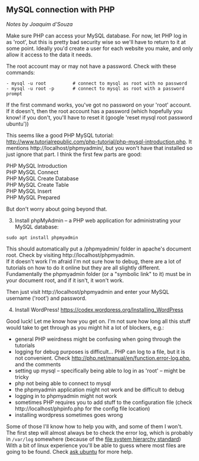 ## MySQL connection with PHP
*Notes by Joaquim d'Souza*   

Make sure PHP can access your MySQL database. For now, let PHP log in as 'root', but this is pretty bad security wise so we'll have to return to it at some point. Ideally you'd create a user for each website you make, and only allow it access to the data it needs.  

The root account may or may not have a password. Check with these commands:  
```
- mysql -u root          # connect to mysql as root with no password  
- mysql -u root -p       # connect to mysql as root with a password prompt  
```
If the first command works, you've got no password on your 'root' account. If it doesn't, then the root account has a password (which hopefully you know! if you don't, you'll have to reset it (google 'reset mysql root password ubuntu'))  

This seems like a good PHP MySQL tutorial: http://www.tutorialrepublic.com/php-tutorial/php-mysql-introduction.php. It mentions http://localhost/phpmyadmin/, but you won't have that installed so just ignore that part. I think the first few parts are good:  

PHP MySQL Introduction  
PHP MySQL Connect  
PHP MySQL Create Database  
PHP MySQL Create Table  
PHP MySQL Insert  
PHP MySQL Prepared  

But don't worry about going beyond that.  

3) Install phpMyAdmin – a PHP web application for administrating your MySQL database:  

`sudo apt install phpmyadmin`  

This should automatically put a /phpmyadmin/ folder in apache's document root. Check by visiting http://localhost/phpmyadmin.  
If it doesn't work I'm afraid I'm not sure how to debug, there are a lot of tutorials on how to do it online but they are all slightly different. Fundamentally the phpmyadmin folder (or a "symbolic link" to it) must be in your document root, and if it isn't, it won't work.  

Then just visit http://localhost/phpmyadmin and enter your MySQL username ('root') and password.  

4) Install WordPress! https://codex.wordpress.org/Installing_WordPress

Good luck! Let me know how you get on. I'm not sure how long all this stuff would take to get through as you might hit a lot of blockers, e.g.:

- general PHP weirdness might be confusing when going through the tutorials
- logging for debug purposes is difficult... PHP can log to a file, but it is not convenient. Check http://php.net/manual/en/function.error-log.php, and the comments
- setting up mysql – specifically being able to log in as 'root' – might be tricky
- php not being able to connect to mysql
- the phpmyadmin application might not work and be difficult to debug
- logging in to phpmyadmin might not work
- sometimes PHP requires you to add stuff to the configuration file (check http://localhost/phpinfo.php for the config file location)
- installing wordpress sometimes goes wrong

Some of those I'll know how to help you with, and some of them I won't. The first step will almost always be to check the error log, which is probably in `/var/log` somewhere (because of the [file system hierarchy standard]( https://en.wikipedia.org/wiki/Filesystem_Hierarchy_Standard)) With a bit of linux experience you'll be able to guess where most files are going to be found. Check [ask ubuntu](http://askubuntu.com/questions/14763/where-are-the-apache-and-php-log-files) for more help.
